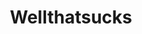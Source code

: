 ---
title: Wellthatsucks
crosslinks:
- WhyWereTheyFilming
- gifs
- xkcd
- killthecameraman
- Whatcouldgowrong
- funny
- Unexpected
- noisygifs
- pics
- HadToHurt
- BetterEveryLoop
- therewasanattempt
- nononono
- gifsthatendtoosoon
- nocontext
- WTF
- WinStupidPrizes
- mildlyinteresting
- WeWantPlates
---